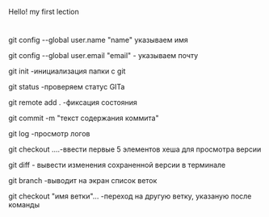 Hello! my first lection 
# 
git config --global user.name "name" указываем имя

git config --global user.email "email" - указываем почту

git init -инициализация папки с git

git status -проверяем статус GITa

git remote add .  -фиксация состояния   

git commit -m "текст содержания коммита"

git log -просмотр логов

git checkout ....-ввести первые 5 элементов хеша для просмотра версии

git diff - вывести изменения сохраненной версии в терминале

git branch -выводит на экран список веток

git checkout "имя ветки"... -переход на другую ветку, указаную после команды